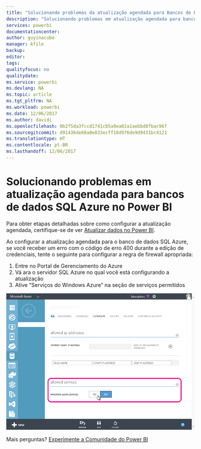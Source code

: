 ```yaml
---
title: "Solucionando problemas da atualização agendada para Bancos de Dados SQL do Azure"
description: "Solucionando problemas em atualização agendada para bancos de dados SQL Azure no Power BI"
services: powerbi
documentationcenter: 
author: guyinacube
manager: kfile
backup: 
editor: 
tags: 
qualityfocus: no
qualitydate: 
ms.service: powerbi
ms.devlang: NA
ms.topic: article
ms.tgt_pltfrm: NA
ms.workload: powerbi
ms.date: 12/06/2017
ms.author: davidi
ms.openlocfilehash: 0b2f5da3fccd1741cb5a9ea02a1aebbd8fbac96f
ms.sourcegitcommit: d91436de68a0e833ecff18d976de9d9431bc4121
ms.translationtype: HT
ms.contentlocale: pt-BR
ms.lasthandoff: 12/06/2017
---
```

# <a name="troubleshooting-scheduled-refresh-for-azure-sql-databases-in-power-bi"></a>Solucionando problemas em atualização agendada para bancos de dados SQL Azure no Power BI
Para obter etapas detalhadas sobre como configurar a atualização agendada, certifique-se de ver [Atualizar dados no Power BI](refresh-data.md).

Ao configurar a atualização agendada para o banco de dados SQL Azure, se você receber um erro com o código de erro 400 durante a edição de credenciais, tente o seguinte para configurar a regra de firewall apropriada:

1. Entre no Portal de Gerenciamento do Azure
2. Vá ara o servidor SQL Azure no qual você está configurando a atualização
3. Ative “Serviços do Windows Azure” na seção de serviços permitidos

![](media/service-admin-troubleshooting-scheduled-refresh-azure-sql-databases/azurerefresh.png)  

Mais perguntas? [Experimente a Comunidade do Power BI](http://community.powerbi.com/)

